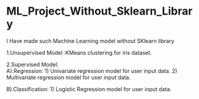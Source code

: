 # ML_Project_Without_Sklearn_Library
I Have made such Machine Learning model without SKlearn library 


1.Unsupervised Model :KMeans clustering for iris dataset.

2.Supervised Model:  
    A).Regression: 1) Univariate regression model for user input data.
                   2) Multivariate regression model for user input data.

                   
 B).Classification: 1) Logistic Regression model for user input data.
